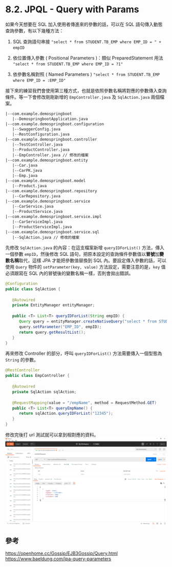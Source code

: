 # 8.2. JPQL - Query with Params

如果今天想要在 SQL 加入使用者傳進來的參數的話，可以在 SQL 語句傳入動態查詢參數，有以下幾種方法：
1. SQL 查詢語句串接
   `"select * from STUDENT.TB_EMP where EMP_ID = " + empID`
   <br/>
2. 依位置傳入參數 ( Positional Parameters )：類似 PreparedStatement 用法
   `"select * from STUDENT.TB_EMP where EMP_ID = ?1"`
   <br/>

3. 依參數名稱對照 ( Named Parameters )
   `"select * from STUDENT.TB_EMP where EMP_ID = :EMP_ID"`

接下來的練習我們會使用第三種方式，也就是依照參數名稱將對應的參數傳入查詢條件。等一下會修改剛剛新增的 `EmpController.java` 及 `SqlAction.java` 兩個檔案。

```
|--com.example.demospringboot
   |--DemospringbootApplication.java
|--com.example.demospringboot.configuration
   |--SwaggerConfig.java
   |--RestConfiguration.java
|--com.example.demospringboot.controller
   |--TestController.java
   |--ProductController.java
   |--EmpController.java // 修改的檔案
|--com.example.demospringboot.entity
   |--Car.java
   |--CarPK.java
   |--Emp.java
|--com.example.demospringboot.model
   |--Product.java
|--com.example.demospringboot.repository
   |--CarRepository.java
|--com.example.demospringboot.service
   |--CarService.java
   |--ProductService.java
|--com.example.demospringboot.service.impl
   |--CarServiceImpl.java
   |--ProductServiceImpl.java
|--com.example.demospringboot.service.sql
   |--SqlAction.java // 修改的檔案
```

先修改 `SqlAction.java` 的內容：在這支檔案新增 `queryIDForList()` 方法，傳入一個參數 `empID`，然後修改 SQL 語句，把原本設定的查詢條件參數值以**冒號**加**變數名稱**取代，這樣 JPA 才能把參數值替換到 SQL 內。要設定傳入參數的話，可以使用 `Query` 物件的 `setParameter(key, value)` 方法設定，需要注意的是，`key` 值必須跟寫在 SQL 內的冒號後的變數名稱一樣，否則會拋出錯誤。

```java
@Configuration
public class SqlAction {

   @Autowired
   private EntityManager entityManager;

   public <T> List<T> queryIDForList(String empID) {
      Query query = entityManager.createNativeQuery("select * from STUDENT.TB_EMP where EMP_ID = :EMP_ID", Emp.class);
      query.setParameter("EMP_ID", empID);
      return query.getResultList();
   }
}
```

再來修改 Controller 的部分，呼叫 `queryIDForList()` 方法需要傳入一個型態為 `String` 的參數。

```java
@RestController
public class EmpController {

   @Autowired
   private SqlAction sqlAction;

   @RequestMapping(value = "/empName", method = RequestMethod.GET)
   public <T> List<T> queryEmpName() {
      return sqlAction.queryIDForList("12345");
   }
}
```

修改完後打 url 測試就可以拿到相對應的資料。
![  ](/images/8.2-1.png)
<br/>

## 參考

https://openhome.cc/Gossip/EJB3Gossip/Query.html 
https://www.baeldung.com/jpa-query-parameters 
